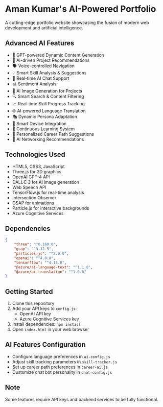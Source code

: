 # Aman Kumar's AI-Powered Portfolio

A cutting-edge portfolio website showcasing the fusion of modern web development and artificial intelligence.

## Advanced AI Features
- 🤖 GPT-powered Dynamic Content Generation
- 🎯 AI-driven Project Recommendations
- 🗣️ Voice-controlled Navigation
- 💡 Smart Skill Analysis & Suggestions
- 🤝 Real-time AI Chat Support
- 📊 Sentiment Analysis
- 🎨 AI Image Generation for Projects
- 🔍 Smart Search & Content Filtering
- 📈 Real-time Skill Progress Tracking
- 🌐 AI-powered Language Translation
- 🎭 Dynamic Persona Adaptation
- 📱 Smart Device Integration
- 🔄 Continuous Learning System
- 🎯 Personalized Career Path Suggestions
- 🤝 AI Networking Recommendations

## Technologies Used
- HTML5, CSS3, JavaScript
- Three.js for 3D graphics
- OpenAI GPT-4 API
- DALL·E 3 for AI image generation
- Web Speech API
- TensorFlow.js for real-time analysis
- Intersection Observer
- GSAP for animations
- Particle.js for interactive backgrounds
- Azure Cognitive Services

## Dependencies
```json
{
    "three": "^0.160.0",
    "gsap": "^3.12.5",
    "particles.js": "^2.0.0",
    "openai": "^4.0.0",
    "tensorflow": "^4.15.0",
    "@azure/ai-language-text": "^1.1.0",
    "@azure/ai-translation": "^1.0.0"
}
```

## Getting Started
1. Clone this repository
2. Add your API keys to `config.js`:
   - OpenAI API key
   - Azure Cognitive Services key
3. Install dependencies: `npm install`
4. Open `index.html` in your web browser

## AI Features Configuration
- Configure language preferences in `ai-config.js`
- Adjust skill tracking parameters in `skill-tracker.js`
- Set up career path preferences in `career-ai.js`
- Customize chat bot personality in `chat-config.js`

## Note
Some features require API keys and backend services to be fully functional.
